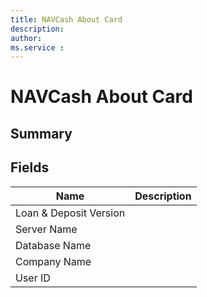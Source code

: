 ```yaml
---
title: NAVCash About Card
description: 
author: 
ms.service : 
---
```


# NAVCash About Card

## Summary



## Fields
<!-- You need to leave a space betwenn | your text and | -->

| Name | Description |
| ---- | ---- |
| Loan & Deposit Version |   |
| Server Name |   |
| Database Name |   |
| Company Name |   |
| User ID |   |
